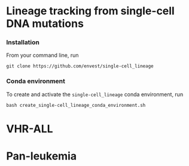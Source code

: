 # Lineage tracking from single-cell DNA mutations

### Installation
From your command line, run

```
git clone https://github.com/envest/single-cell_lineage
```

### Conda environment
To create and activate the `single-cell_lineage` conda environment, run

```
bash create_single-cell_lineage_conda_environment.sh
```

# VHR-ALL

# Pan-leukemia

